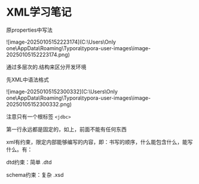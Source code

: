 # XML学习笔记

原properties中写法

![image-20250105152223174](C:\Users\Only one\AppData\Roaming\Typora\typora-user-images\image-20250105152223174.png)

通过多层次的.结构来区分开发环境

先XML中语法格式

![image-20250105152300332](C:\Users\Only one\AppData\Roaming\Typora\typora-user-images\image-20250105152300332.png)

注意只有一个根标签 `<jdbc>`

第一行永远都是固定的，如上，前面不能有任何东西

xml有约束，限定内部能够编写的内容，即：书写的顺序，什么能包含什么，能写什么。有：

dtd约束：简单 .dtd

schema约束：复杂 .xsd